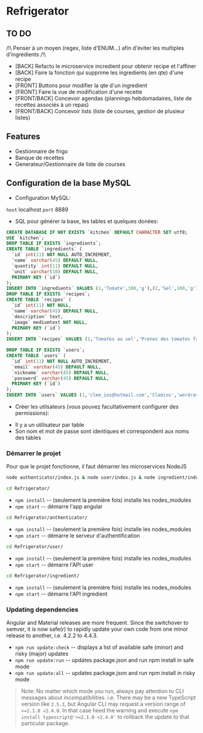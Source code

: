# Refrigerator

## TO DO
/!\ Penser à un moyen (regex, liste d'ENUM...) afin d'éviter les multiples d'ingrédients /!\
- [BACK] Refacto le microservice incredient pour obtenir recipe et l'affiner
- [BACK] Faire la fonction qui supprime les ingredients (en qte) d'une recipe
- [FRONT] Buttons pour modifier la qte d'un ingredient
- [FRONT] Faire la vue de modification d'une recette
- [FRONT/BACK] Concevoir agendas (plannings hebdomadaires, liste de recettes associés à un repas)
- [FRONT/BACK] Concevoir lists (liste de courses, gestion de plusieur listes)


## Features
- Gestionnaire de frigo
- Banque de recettes
- Generateur/Gestionnaire de liste de courses

## Configuration de la base MySQL

* Configuration MySQL:

`host` localhost
`port` 8889

* SQL pour générer la base, les tables et quelques donées:

```sql
CREATE DATABASE IF NOT EXISTS `kitchen` DEFAULT CHARACTER SET utf8;
USE `kitchen`;
DROP TABLE IF EXISTS `ingredients`;
CREATE TABLE `ingredients` (
  `id` int(11) NOT NULL AUTO_INCREMENT,
  `name` varchar(45) DEFAULT NULL,
  `quantity` int(11) DEFAULT NULL,
  `unit` varchar(10) DEFAULT NULL,
  PRIMARY KEY (`id`)
);
INSERT INTO `ingredients` VALUES (1,'Tomate',300,'g'),(2,'Sel',100,'g');
DROP TABLE IF EXISTS `recipes`;
CREATE TABLE `recipes` (
  `id` int(11) NOT NULL,
  `name` varchar(45) DEFAULT NULL,
  `description` text,
  `image` mediumtext NOT NULL,
  PRIMARY KEY (`id`)
);
INSERT INTO `recipes` VALUES (1,'Tomates au sel','Prenez des tomates fraiches, parsemez les de sel marin et savourez !');

DROP TABLE IF EXISTS `users`;
CREATE TABLE `users` (
  `id` int(11) NOT NULL AUTO_INCREMENT,
  `email` varchar(45) DEFAULT NULL,
  `nickname` varchar(45) DEFAULT NULL,
  `password` varchar(45) DEFAULT NULL,
  PRIMARY KEY (`id`)
);
INSERT INTO `users` VALUES (1,'clem_ios@hotmail.com','Clemios','wordrave'),(2,'oliv.murat@gmail.com','Oliv','azerty');
```

* Créer les utilsateurs (vous pouvez facultativement configurer des permissions):

- Il y a un utilisateur par table
- Son nom et mot de passe sont identiques et correspondent aux noms des tables



### Démarrer le projet
Pour que le projet fonctionne, il faut démarrer les microservices NodeJS

```bash
node authenticator/index.js & node user/index.js & node ingredient/index.js & node recipe/index.js & npm start
```

```bash
cd Refrigerator/
```
* `npm install` -- (seulement la première fois) installe les nodes_modules
* `npm start` -- démarre l'app angular
```bash
cd Refrigerator/anthenticator/
```
* `npm install` -- (seulement la première fois) installe les nodes_modules
* `npm start` -- démarre le serveur d'authentification
```bash
cd Refrigerator/user/
```
* `npm install` -- (seulement la première fois) installe les nodes_modules
* `npm start` -- démarre l'API user
```bash
cd Refrigerator/ingredient/
```
* `npm install` -- (seulement la première fois) installe les nodes_modules
* `npm start` -- démarre l'API ingredient


### Updating dependencies
Angular and Material releases are more frequent. Since the switchover to semver, it is now safe(r) to rapidly update your own code from one minor release to another, i.e. 4.2.2 to 4.4.3.
* `npm run update:check` -- displays a list of available safe (minor) and risky (major) updates
* `npm run update:run` -- updates package.json and run npm install in safe mode
* `npm run update:all` -- updates package.json and run npm install in risky mode
> Note: No matter which mode you run, always pay attention to CLI messages about incompatibilities. i.e. There may be a new TypeScript version like `2.5.3`, but Angular CLI may request a version range of `>=2.1.0 <2.4.0`. In that case heed the warning and execute `npm install typescript@'>=2.1.0 <2.4.0'` to rollback the update to that particular package.

